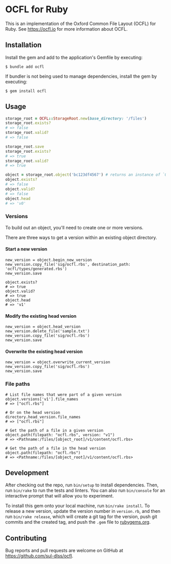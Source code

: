 # OCFL for Ruby

This is an implementation of the Oxford Common File Layout (OCFL) for Ruby.  See https://ocfl.io for more information about OCFL.


## Installation

Install the gem and add to the application's Gemfile by executing:

    $ bundle add ocfl

If bundler is not being used to manage dependencies, install the gem by executing:

    $ gem install ocfl

## Usage

```ruby
storage_root = OCFL::StorageRoot.new(base_directory: '/files')
storage_root.exists?
# => false
storage_root.valid?
# => false

storage_root.save
storage_root.exists?
# => true
storage_root.valid?
# => true

object = storage_root.object('bc123df4567') # returns an instance of `OCFL::Object`
object.exists?
# => false
object.valid?
# => false
object.head
# => 'v0'
```

### Versions

To build out an object, you'll need to create one or more versions.

There are three ways to get a version within an existing object directory.

#### Start a new version
```
new_version = object.begin_new_version
new_version.copy_file('sig/ocfl.rbs', destination_path: 'ocfl/types/generated.rbs')
new_version.save

object.exists?
# => true
object.valid?
# => true
object.head
# => 'v1'
```

#### Modify the existing head version
```
new_version = object.head_version
new_version.delete_file('sample.txt')
new_version.copy_file('sig/ocfl.rbs')
new_version.save
```

#### Overwrite the existing head version
```
new_version = object.overwrite_current_version
new_version.copy_file('sig/ocfl.rbs')
new_version.save
```

### File paths
```
# List file names that were part of a given version
object.versions['v1'].file_names
# => ["ocfl.rbs"]

# Or on the head version
directory.head_version.file_names
# => ["ocfl.rbs"]

# Get the path of a file in a given version
object.path(filepath: "ocfl.rbs", version: "v1")
# => <Pathname:/files/[object_root]/v1/content/ocfl.rbs>

# Get the path of a file in the head version
object.path(filepath: "ocfl.rbs")
# => <Pathname:/files/[object_root]/v1/content/ocfl.rbs>
```

## Development

After checking out the repo, run `bin/setup` to install dependencies. Then, run `bin/rake` to run the tests and linters. You can also run `bin/console` for an interactive prompt that will allow you to experiment.

To install this gem onto your local machine, run `bin/rake install`. To release a new version, update the version number in `version.rb`, and then run `bin/rake release`, which will create a git tag for the version, push git commits and the created tag, and push the `.gem` file to [rubygems.org](https://rubygems.org).

## Contributing

Bug reports and pull requests are welcome on GitHub at https://github.com/sul-dlss/ocfl.
